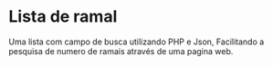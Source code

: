 # Lista de ramal

Uma lista com campo de busca utilizando PHP e Json, Facilitando a pesquisa de numero de ramais através de uma pagina web.



